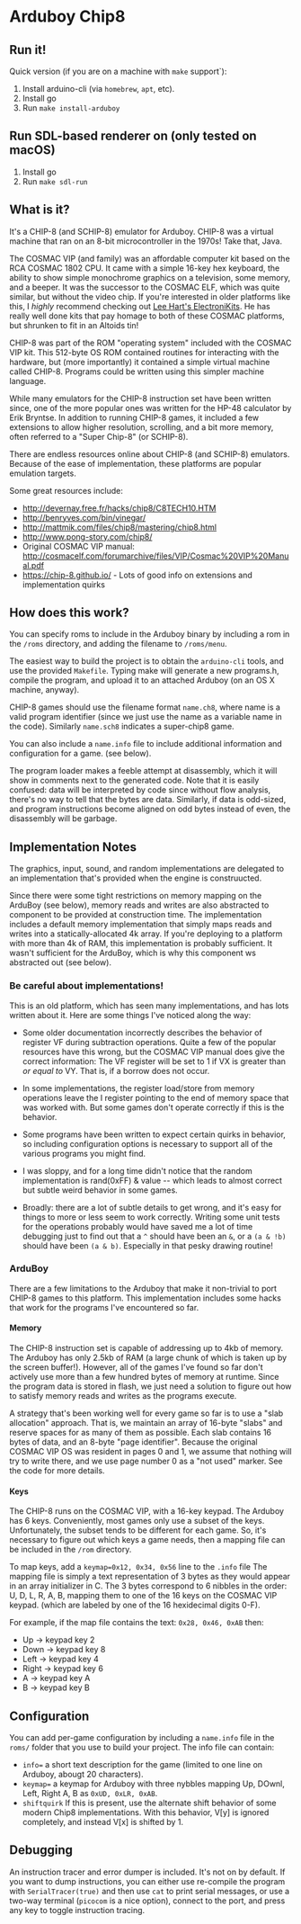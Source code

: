 # Arduboy Chip8

## Run it!

Quick version (if you are on a machine with `make` support`):

1. Install arduino-cli (via `homebrew`, `apt`, etc).
2. Install go
3. Run `make install-arduboy`

## Run SDL-based renderer on (only tested on macOS)

1. Install go
2. Run `make sdl-run`


## What is it?

It's a CHIP-8 (and SCHIP-8) emulator for Arduboy. CHIP-8 was a virtual machine that ran on an 8-bit microcontroller in the 1970s! Take that, Java.

The COSMAC VIP (and family) was an affordable computer kit based on the RCA COSMAC 1802 CPU. It came with a simple 16-key hex keyboard, the ability to show simple monochrome graphics on a television, some memory, and a beeper. It was the successor to the COSMAC ELF, which was quite similar, but without the video chip. If you're interested in older platforms like this, I *highly* recommend checking out [Lee Hart's ElectroniKits](http://www.sunrise-ev.com/projects.htm). He has really well done kits that pay homage to both of these COSMAC platforms, but shrunken to fit in an Altoids tin!

CHIP-8 was part of the ROM "operating system" included with the COSMAC VIP kit. This 512-byte OS ROM contained routines for interacting with the hardware, but (more importantly) it contained a simple virtual machine called CHIP-8. Programs could be written using this simpler machine language. 

While many emulators for the CHIP-8 instruction set have been written since, one of the more popular ones was written for the HP-48 calculator by Erik Bryntse. In addition to running CHIP-8 games, it included a few extensions to allow higher resolution, scrolling, and a bit more memory, often referred to a "Super Chip-8" (or SCHIP-8).

There are endless resources online about CHIP-8 (and SCHIP-8) emulators. Because of the ease of implementation, these platforms are popular emulation targets.

Some great resources include:
* http://devernay.free.fr/hacks/chip8/C8TECH10.HTM
* http://benryves.com/bin/vinegar/
* http://mattmik.com/files/chip8/mastering/chip8.html
* http://www.pong-story.com/chip8/
* Original COSMAC VIP manual: http://cosmacelf.com/forumarchive/files/VIP/Cosmac%20VIP%20Manual.pdf
* https://chip-8.github.io/ - Lots of good info on extensions and implementation quirks


## How does this work?

You can specify roms to include in the Arduboy binary by including a rom in the `/roms` directory, and adding the filename to `/roms/menu`. 

The easiest way to build the project is to obtain the `arduino-cli` tools, and use the provided `Makefile`. Typing make will generate a new programs.h, compile the program, and upload it to an attached Arduboy (on an OS X machine, anyway). 

CHIP-8 games should use the filename format `name.ch8`, where name is a valid program identifier (since we just use the name as a variable name in the code). Similarly `name.sch8` indicates a super-chip8 game.

You can also include a `name.info` file to include additional information and configuration for a game. (see below).

The program loader makes a feeble attempt at disassembly, which it will show in comments next to the generated code. Note that it is easily confused: data will be interpreted by code since without flow analysis, there's no way to tell that the bytes are data. Similarly, if data is odd-sized, and program instructions become aligned on odd bytes instead of even, the disassembly will be garbage.


## Implementation Notes

The graphics, input, sound, and random implementations are delegated to an
implementation that's provided when the engine is construucted.

Since there were some tight restrictions on memory mapping on the ArduBoy (see
below), memory reads and writes are also abstracted to component to be provided
at construction time. The implementation includes a default memory
implementation that simply maps reads and writes into a statically-allocated 4k
array.  If you're deploying to a platform with more than 4k of RAM, this
implementation is probably sufficient. It wasn't sufficient for the ArduBoy,
which is why this component ws abstracted out (see below).

### Be careful about implementations!

This is an old platform, which has seen many implementations, and has lots written about it. Here are some things I've noticed along the way:

* Some older documentation incorrectly describes the behavior of register VF during subtraction operations. Quite a few of the popular resources have this wrong, but the COSMAC VIP manual does give the correct information: The VF register will be set to 1 if VX is greater than *or equal to* VY. That is, if a borrow does not occur.

* In some implementations, the register load/store from memory operations leave the I register pointing to the end of memory space that was worked with. But some games don't operate correctly if this is the behavior.

* Some programs have been written to expect certain quirks in behavior, so including configuration options is necessary to support all of the various programs you might find.

* I was sloppy, and for a long time didn't notice that the random implementation is rand(0xFF) & value -- which leads to almost correct but subtle weird behavior in some games.

* Broadly: there are a lot of subtle details to get wrong, and it's easy for things to more or less seem to work correctly. Writing some unit tests for the operations probably would have saved me a lot of time debugging just to find out that a `^` should have been an `&`, or a `(a & !b)` should have been `(a & b)`. Especially in that pesky drawing routine!

### ArduBoy 

There are a few limitations to the Arduboy that make it non-trivial to port CHIP-8 games to this platform. This implementation includes some hacks that work for the programs I've encountered so far. 

#### Memory

The CHIP-8 instruction set is capable of addressing up to 4kb of memory. The Arduboy has only 2.5kb of RAM (a large chunk of which is taken up by the screen buffer!). However, all of the games I've found so far don't actively use more than a few hundred bytes of memory at runtime. Since the program data is stored in flash, we just need a solution to figure out how to satisfy memory reads and writes as the programs execute.

A strategy that's been working well for every game so far is to use a "slab allocation" approach. That is, we maintain an array of 16-byte "slabs" and reserve spaces for as many of them as possible. Each slab contains 16 bytes of data, and an 8-byte "page identifier". Because the original COSMAC VIP OS was resident in pages 0 and 1, we assume that nothing will try to write there, and we use page number 0 as a "not used" marker. See the code for more details.


#### Keys

The CHIP-8 runs on the COSMAC VIP, with a 16-key keypad. The Arduboy has 6 keys. Conveniently, most games only use a subset of the keys. Unfortunately, the subset tends to be different for each game. So, it's necessary to figure out which keys a game needs, then a mapping file can be included in the `/rom` directory. 

To map keys, add a `keymap=0x12, 0x34, 0x56` line to the `.info` file 
The mapping file is simply a text representation of 3 bytes as they would appear in an array initializer in C. The 3 bytes correspond to 6 nibbles in the order: U, D, L, R, A, B, mapping them to one of the 16 keys on the COSMAC VIP keypad. (which are labeled by one of the 16 hexidecimal digits 0-F).

For example, if the map file contains the text: `0x28, 0x46, 0xAB` then:
* Up -> keypad key 2
* Down -> keypad key 8
* Left -> keypad key 4
* Right -> keypad key 6
* A -> keypad key A
* B -> keypad key B

## Configuration

You can add per-game configuration by including a `name.info` file in the `roms/` folder that you use to build your project. The info file can contain:

* `info=`  a short text description for the game (limited to one line on Arduboy, abougt 20 characters).
* `keymap=` a keymap for Arduboy with three nybbles mapping Up, DOwnl, Left, Right A, B as `0xUD, 0xLR, 0xAB`.
* `shiftquirk` If this is present, use the alternate shift behavior of some modern Chip8 implementations. With this behavior, V[y] is ignored completely, and instead V[x] is shifted by 1.


## Debugging

An instruction tracer and error dumper is included. It's not on by default. If
you want to dump instructions, you can either use re-compile the program with
`SerialTracer(true)` and then use `cat` to print serial messages, or use a
two-way terminal (`picocom` is a nice option), connect to the port, and press
any key to toggle instruction tracing.
